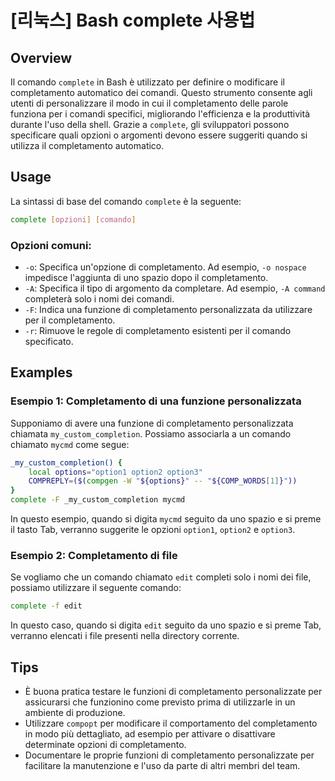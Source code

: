# [리눅스] Bash complete 사용법

## Overview
Il comando `complete` in Bash è utilizzato per definire o modificare il completamento automatico dei comandi. Questo strumento consente agli utenti di personalizzare il modo in cui il completamento delle parole funziona per i comandi specifici, migliorando l'efficienza e la produttività durante l'uso della shell. Grazie a `complete`, gli sviluppatori possono specificare quali opzioni o argomenti devono essere suggeriti quando si utilizza il completamento automatico.

## Usage
La sintassi di base del comando `complete` è la seguente:

```bash
complete [opzioni] [comando]
```

### Opzioni comuni:
- `-o`: Specifica un'opzione di completamento. Ad esempio, `-o nospace` impedisce l'aggiunta di uno spazio dopo il completamento.
- `-A`: Specifica il tipo di argomento da completare. Ad esempio, `-A command` completerà solo i nomi dei comandi.
- `-F`: Indica una funzione di completamento personalizzata da utilizzare per il completamento.
- `-r`: Rimuove le regole di completamento esistenti per il comando specificato.

## Examples
### Esempio 1: Completamento di una funzione personalizzata
Supponiamo di avere una funzione di completamento personalizzata chiamata `my_custom_completion`. Possiamo associarla a un comando chiamato `mycmd` come segue:

```bash
_my_custom_completion() {
    local options="option1 option2 option3"
    COMPREPLY=($(compgen -W "${options}" -- "${COMP_WORDS[1]}"))
}
complete -F _my_custom_completion mycmd
```

In questo esempio, quando si digita `mycmd` seguito da uno spazio e si preme il tasto Tab, verranno suggerite le opzioni `option1`, `option2` e `option3`.

### Esempio 2: Completamento di file
Se vogliamo che un comando chiamato `edit` completi solo i nomi dei file, possiamo utilizzare il seguente comando:

```bash
complete -f edit
```

In questo caso, quando si digita `edit` seguito da uno spazio e si preme Tab, verranno elencati i file presenti nella directory corrente.

## Tips
- È buona pratica testare le funzioni di completamento personalizzate per assicurarsi che funzionino come previsto prima di utilizzarle in un ambiente di produzione.
- Utilizzare `compopt` per modificare il comportamento del completamento in modo più dettagliato, ad esempio per attivare o disattivare determinate opzioni di completamento.
- Documentare le proprie funzioni di completamento personalizzate per facilitare la manutenzione e l'uso da parte di altri membri del team.